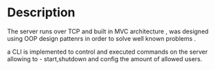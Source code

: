 
# Description

The server runs over TCP and built in MVC architecture , was designed using OOP design pattenrs in order to solve well known problems .

a CLI is implemented to control and executed commands on the server allowing to - start,shutdown and config the amount of allowed users.
